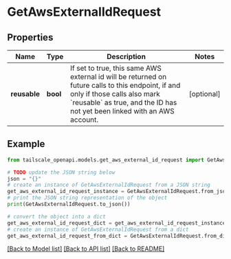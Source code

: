 # GetAwsExternalIdRequest


## Properties

Name | Type | Description | Notes
------------ | ------------- | ------------- | -------------
**reusable** | **bool** | If set to true, this same AWS external id will be returned on future calls to this endpoint, if and only if those calls also mark &#x60;reusable&#x60; as true, and the ID has not yet been linked with an AWS account. | [optional] 

## Example

```python
from tailscale_openapi.models.get_aws_external_id_request import GetAwsExternalIdRequest

# TODO update the JSON string below
json = "{}"
# create an instance of GetAwsExternalIdRequest from a JSON string
get_aws_external_id_request_instance = GetAwsExternalIdRequest.from_json(json)
# print the JSON string representation of the object
print(GetAwsExternalIdRequest.to_json())

# convert the object into a dict
get_aws_external_id_request_dict = get_aws_external_id_request_instance.to_dict()
# create an instance of GetAwsExternalIdRequest from a dict
get_aws_external_id_request_from_dict = GetAwsExternalIdRequest.from_dict(get_aws_external_id_request_dict)
```
[[Back to Model list]](../README.md#documentation-for-models) [[Back to API list]](../README.md#documentation-for-api-endpoints) [[Back to README]](../README.md)


